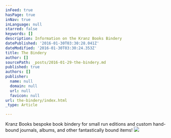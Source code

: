 ```yaml
---
inFeed: true
hasPage: true
inNav: true
inLanguage: null
starred: false
keywords: []
description: Information on the Kranz Books Bindery
datePublished: '2016-01-30T03:30:28.041Z'
dateModified: '2016-01-30T03:30:24.353Z'
title: The Bindery
author: []
sourcePath: _posts/2016-01-29-the-bindery.md
published: true
authors: []
publisher:
  name: null
  domain: null
  url: null
  favicon: null
url: the-bindery/index.html
_type: Article

---
```

Kranz Books bespoke book bindery for small run editions and custom hand-bound journals, albums, and other fantastically bound items!
![](https://the-grid-user-content.s3-us-west-2.amazonaws.com/4448b5ae-0765-4dfd-8441-cf2dbb7f60a7.jpg)